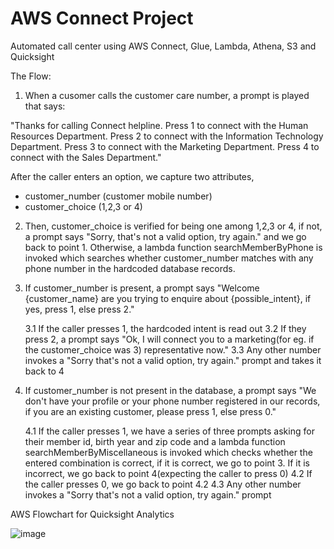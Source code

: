 # AWS Connect Project
Automated call center using AWS Connect, Glue, Lambda, Athena, S3 and Quicksight


The Flow:

1. When a cusomer calls the customer care number, a prompt is played that says:

"Thanks for calling Connect helpline.
Press 1 to connect with the Human Resources Department.
Press 2 to connect with the Information Technology Department.
Press 3 to connect with the Marketing Department.
Press 4 to connect with the Sales Department."

After the caller enters an option, we capture two attributes,
- customer_number (customer mobile number)
- customer_choice (1,2,3 or 4) 

2. Then, customer_choice is verified for being one among 1,2,3 or 4, if not, a prompt says "Sorry, that's not a valid option, try again." and we go back to point 1. Otherwise, a lambda function searchMemberByPhone is invoked which searches whether customer_number matches with any phone number in the hardcoded database records.

3. If customer_number is present, a prompt says "Welcome {customer_name} are you trying to enquire about {possible_intent}, if yes, press 1, else press 2." 

	3.1 If the caller presses 1, the hardcoded intent is read out 
	3.2 If they press 2, a prompt says "Ok, I will connect you to a marketing(for eg. if the customer_choice was 3) representative now."
	3.3 Any other number invokes a "Sorry that's not a valid option, try again." prompt and takes 	it back to 4

4. If customer_number is not present in the database, a prompt says "We don't have your profile or your phone number registered in our records, if you are an existing customer, please press 1, else press 0." 

	4.1 If the caller presses 1, we have a series of three prompts asking for their member id, birth year and zip code and a lambda function searchMemberByMiscellaneous is invoked which checks whether the entered combination is correct, if it is correct, we go to point 3. If it is 		incorrect, we go back to point 4(expecting the caller to press 0)
	4.2 If the caller presses 0, we go back to point 4.2
	4.3 Any other number invokes a "Sorry that's not a valid option, try again." prompt
  

AWS Flowchart for Quicksight Analytics

![image](https://user-images.githubusercontent.com/62932933/219936837-e79e24b2-6870-4dbf-bc79-9c9a3055ee4b.png)
